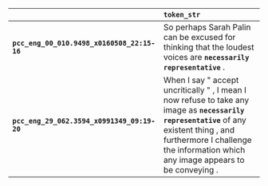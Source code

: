 |                                             | `token_str`                                                                                                                                                                                                                    |
|:--------------------------------------------|:-------------------------------------------------------------------------------------------------------------------------------------------------------------------------------------------------------------------------------|
| **`pcc_eng_00_010.9498_x0160508_22:15-16`** | So perhaps Sarah Palin can be excused for thinking that the loudest voices are __``necessarily representative``__ .                                                                                                            |
| **`pcc_eng_29_062.3594_x0991349_09:19-20`** | When I say " accept uncritically " , I mean I now refuse to take any image as __``necessarily representative``__ of any existent thing , and furthermore I challenge the information which any image appears to be conveying . |